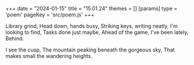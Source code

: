 +++
date = "2024-01-15"
title = "15.01.24"
themes = []
[params]
  type = 'poem'
  pageKey = 'src/poem.js'
+++

Library grind,
Head down, hands busy,
Striking keys, writing neatly,
I'm looking to find,
Tasks done just maybe,
Ahead of the game, I've been lately,
Behind.

I see the cusp,
The mountain peaking beneath the gorgeous sky,
That makes small the wandering heights.
